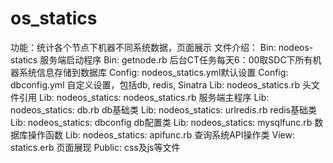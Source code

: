os_statics
==========
功能：统计各个节点下机器不同系统数据，页面展示
文件介绍：
Bin: nodeos-statics 服务端启动程序
Bin: getnode.rb 后台CT任务每天6：00取SDC下所有机器系统信息存储到数据库
Config: nodeos_statics.yml默认设置
Config: dbconfig.yml 自定义设置，包括db, redis, Sinatra
Lib: nodeos_statics.rb 头文件引用
Lib: nodeos_statics: nodeos_statics.rb 服务端主程序
Lib: nodeos_statics: db.rb db基础类
Lib: nodeos_statics: urlredis.rb redis基础类
Lib: nodeos_statics: dbconfig db配置类
Lib: nodeos_statics: mysqlfunc.rb 数据库操作函数
Lib: nodeos_statics: apifunc.rb 查询系统API操作类
View: statics.erb 页面展现
Public:   css及js等文件
